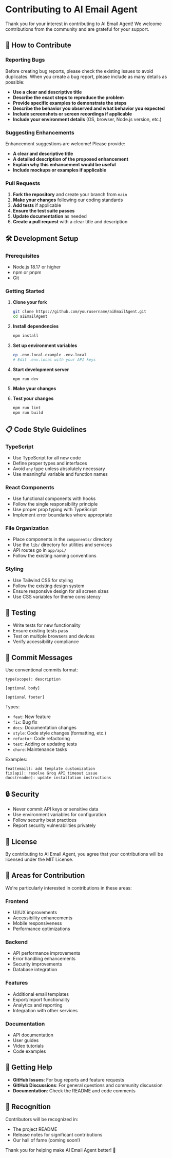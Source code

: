 # Contributing to AI Email Agent

Thank you for your interest in contributing to AI Email Agent! We welcome contributions from the community and are grateful for your support.

## 🤝 How to Contribute

### Reporting Bugs

Before creating bug reports, please check the existing issues to avoid duplicates. When you create a bug report, please include as many details as possible:

- **Use a clear and descriptive title**
- **Describe the exact steps to reproduce the problem**
- **Provide specific examples to demonstrate the steps**
- **Describe the behavior you observed and what behavior you expected**
- **Include screenshots or screen recordings if applicable**
- **Include your environment details** (OS, browser, Node.js version, etc.)

### Suggesting Enhancements

Enhancement suggestions are welcome! Please provide:

- **A clear and descriptive title**
- **A detailed description of the proposed enhancement**
- **Explain why this enhancement would be useful**
- **Include mockups or examples if applicable**

### Pull Requests

1. **Fork the repository** and create your branch from `main`
2. **Make your changes** following our coding standards
3. **Add tests** if applicable
4. **Ensure the test suite passes**
5. **Update documentation** as needed
6. **Create a pull request** with a clear title and description

## 🛠️ Development Setup

### Prerequisites

- Node.js 18.17 or higher
- npm or pnpm
- Git

### Getting Started

1. **Clone your fork**
   ```bash
   git clone https://github.com/yourusername/aiEmailAgent.git
   cd aiEmailAgent
   ```

2. **Install dependencies**
   ```bash
   npm install
   ```

3. **Set up environment variables**
   ```bash
   cp .env.local.example .env.local
   # Edit .env.local with your API keys
   ```

4. **Start development server**
   ```bash
   npm run dev
   ```

5. **Make your changes**

6. **Test your changes**
   ```bash
   npm run lint
   npm run build
   ```

## 📋 Code Style Guidelines

### TypeScript

- Use TypeScript for all new code
- Define proper types and interfaces
- Avoid `any` type unless absolutely necessary
- Use meaningful variable and function names

### React Components

- Use functional components with hooks
- Follow the single responsibility principle
- Use proper prop typing with TypeScript
- Implement error boundaries where appropriate

### File Organization

- Place components in the `components/` directory
- Use the `lib/` directory for utilities and services
- API routes go in `app/api/`
- Follow the existing naming conventions

### Styling

- Use Tailwind CSS for styling
- Follow the existing design system
- Ensure responsive design for all screen sizes
- Use CSS variables for theme consistency

## 🧪 Testing

- Write tests for new functionality
- Ensure existing tests pass
- Test on multiple browsers and devices
- Verify accessibility compliance

## 📝 Commit Messages

Use conventional commits format:

```
type(scope): description

[optional body]

[optional footer]
```

Types:
- `feat`: New feature
- `fix`: Bug fix
- `docs`: Documentation changes
- `style`: Code style changes (formatting, etc.)
- `refactor`: Code refactoring
- `test`: Adding or updating tests
- `chore`: Maintenance tasks

Examples:
```
feat(email): add template customization
fix(api): resolve Groq API timeout issue
docs(readme): update installation instructions
```

## 🔒 Security

- Never commit API keys or sensitive data
- Use environment variables for configuration
- Follow security best practices
- Report security vulnerabilities privately

## 📄 License

By contributing to AI Email Agent, you agree that your contributions will be licensed under the MIT License.

## 🎯 Areas for Contribution

We're particularly interested in contributions in these areas:

### Frontend
- UI/UX improvements
- Accessibility enhancements
- Mobile responsiveness
- Performance optimizations

### Backend
- API performance improvements
- Error handling enhancements
- Security improvements
- Database integration

### Features
- Additional email templates
- Export/import functionality
- Analytics and reporting
- Integration with other services

### Documentation
- API documentation
- User guides
- Video tutorials
- Code examples

## 💬 Getting Help

- **GitHub Issues**: For bug reports and feature requests
- **GitHub Discussions**: For general questions and community discussion
- **Documentation**: Check the README and code comments

## 🙏 Recognition

Contributors will be recognized in:
- The project README
- Release notes for significant contributions
- Our hall of fame (coming soon!)

Thank you for helping make AI Email Agent better! 🚀